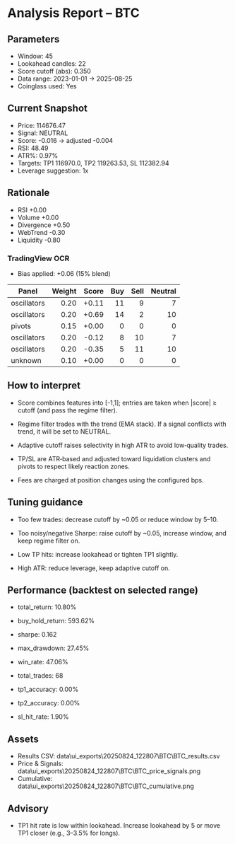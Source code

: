 
# Analysis Report – BTC

## Parameters
- Window: 45
- Lookahead candles: 22
- Score cutoff (abs): 0.350
- Data range: 2023-01-01 → 2025-08-25
- Coinglass used: Yes

## Current Snapshot
- Price: 114676.47
- Signal: NEUTRAL
- Score: -0.016 → adjusted -0.004
- RSI: 48.49
- ATR%: 0.97%
- Targets: TP1 116970.0, TP2 119263.53, SL 112382.94
- Leverage suggestion: 1x

## Rationale
- RSI +0.00
- Volume +0.00
- Divergence +0.50
- WebTrend -0.30
- Liquidity -0.80

### TradingView OCR

- Bias applied: +0.06 (15% blend)

| Panel | Weight | Score | Buy | Sell | Neutral |
|---|---:|---:|---:|---:|---:|
| oscillators | 0.20 | +0.11 | 11 | 9 | 7 |
| oscillators | 0.20 | +0.69 | 14 | 2 | 10 |
| pivots | 0.15 | +0.00 | 0 | 0 | 0 |
| oscillators | 0.20 | -0.12 | 8 | 10 | 7 |
| oscillators | 0.20 | -0.35 | 5 | 11 | 10 |
| unknown | 0.10 | +0.00 | 0 | 0 | 0 |

## How to interpret
- Score combines features into [-1,1]; entries are taken when |score| ≥ cutoff (and pass the regime filter).

- Regime filter trades with the trend (EMA stack). If a signal conflicts with trend, it will be set to NEUTRAL.

- Adaptive cutoff raises selectivity in high ATR to avoid low‑quality trades.

- TP/SL are ATR‑based and adjusted toward liquidation clusters and pivots to respect likely reaction zones.

- Fees are charged at position changes using the configured bps.

## Tuning guidance
- Too few trades: decrease cutoff by ~0.05 or reduce window by 5–10.

- Too noisy/negative Sharpe: raise cutoff by ~0.05, increase window, and keep regime filter on.

- Low TP hits: increase lookahead or tighten TP1 slightly.

- High ATR: reduce leverage, keep adaptive cutoff on.

## Performance (backtest on selected range)
- total_return: 10.80%
- buy_hold_return: 593.62%
- sharpe: 0.162
- max_drawdown: 27.45%
- win_rate: 47.06%
- total_trades: 68
- tp1_accuracy: 0.00%
- tp2_accuracy: 0.00%
- sl_hit_rate: 1.90%

## Assets
- Results CSV: data\ui_exports\20250824_122807\BTC\BTC_results.csv
- Price & Signals: data\ui_exports\20250824_122807\BTC\BTC_price_signals.png
- Cumulative: data\ui_exports\20250824_122807\BTC\BTC_cumulative.png

## Advisory
- TP1 hit rate is low within lookahead. Increase lookahead by 5 or move TP1 closer (e.g., 3–3.5% for longs).
